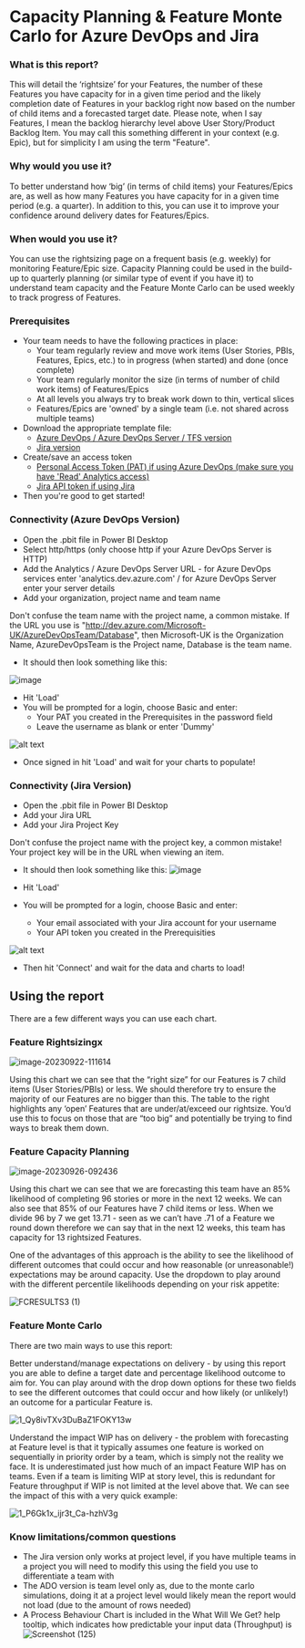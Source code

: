 # Capacity Planning & Feature Monte Carlo for Azure DevOps and Jira

### What is this report? 
This will detail the ‘rightsize’ for your Features, the number of these Features you have capacity for in a given time period and the likely completion date of Features in your backlog right now based on the number of child items and a forecasted target date. Please note, when I say Features, I mean the backlog hierarchy level above User Story/Product Backlog Item. You may call this something different in your context (e.g. Epic), but for simplicity I am using the term "Feature".

### Why would you use it? 
To better understand how ‘big’ (in terms of child items) your Features/Epics are, as well as how many Features you have capacity for in a given time period (e.g. a quarter). In addition to this, you can use it to improve your confidence around delivery dates for Features/Epics.

### When would you use it?
You can use the rightsizing page on a frequent basis (e.g. weekly) for monitoring Feature/Epic size. Capacity Planning could be used in the build-up to quarterly planning (or similar type of event if you have it) to understand team capacity and the Feature Monte Carlo can be used weekly to track progress of Features.

### Prerequisites
* Your team needs to have the following practices in place:
  - Your team regularly review and move work items (User Stories, PBIs, Features, Epics, etc.) to in progress (when started) and done (once complete)
  - Your team regularly monitor the size (in terms of number of child work items) of Features/Epics
  - At all levels you always try to break work down to thin, vertical slices
  - Features/Epics are 'owned' by a single team (i.e. not shared across multiple teams)
* Download the appropriate template file:
  - [Azure DevOps / Azure DevOps Server / TFS version](https://github.com/nbrown02/Capacity-Planning-Feature-Monte-Carlo/raw/main/Capacity%20Planning%20&%20Feature%20Monte%20Carlo%20(ADO).pbit)
  - [Jira version](https://github.com/nbrown02/Capacity-Planning-Feature-Monte-Carlo/raw/main/Capacity%20Planning%20&%20Feature%20Monte%20Carlo%20(Jira).pbit) 
* Create/save an access token 
  - [Personal Access Token (PAT) if using Azure DevOps (make sure you have 'Read' Analytics access)](https://docs.microsoft.com/en-us/azure/devops/organizations/accounts/use-personal-access-tokens-to-authenticate?view=azure-devops&tabs=Windows)
  - [Jira API token if using Jira](https://support.atlassian.com/atlassian-account/docs/manage-api-tokens-for-your-atlassian-account/)
* Then you're good to get started!

### Connectivity (Azure DevOps Version)
* Open the .pbit file in Power BI Desktop
* Select http/https (only choose http if your Azure DevOps Server is HTTP)
* Add the Analytics / Azure DevOps Server URL - for Azure DevOps services enter 'analytics.dev.azure.com' / for Azure DevOps Server enter your server details
* Add your organization, project name and team name

Don't confuse the team name with the project name, a common mistake. If the URL you use is "http://dev.azure.com/Microsoft-UK/AzureDevOpsTeam/Database", then Microsoft-UK is the Organization Name, AzureDevOpsTeam is the Project name, Database is the team name.

* It should then look something like this:

![image](https://github.com/nbrown02/Capacity-Planning-Feature-Monte-Carlo/assets/29369962/16424b1e-e43e-44c9-b460-3f69c75e083e)

* Hit 'Load' 
* You will be prompted for a login, choose Basic and enter:
  - Your PAT you created in the Prerequisites in the password field
  - Leave the username as blank or enter 'Dummy'
  
![alt text](https://docs.microsoft.com/en-us/azure/devops/report/powerbi/media/authentication-7.png?view=azure-devops)

* Once signed in hit 'Load' and wait for your charts to populate!

### Connectivity (Jira Version)
* Open the .pbit file in Power BI Desktop
* Add your Jira URL 
* Add your Jira Project Key 

Don't confuse the project name with the project key, a common mistake! Your project key will be in the URL when viewing an item.

* It should then look something like this:
![image](https://github.com/nbrown02/Capacity-Planning-Feature-Monte-Carlo/assets/29369962/2a24cc23-d6d5-4768-9bcf-12e6bf27bc58)

* Hit 'Load' 
* You will be prompted for a login, choose Basic and enter:
  - Your email associated with your Jira account for your username
  - Your API token you created in the Prerequisities

![alt text](https://raw.githubusercontent.com/nbrown02/FlowViz-Jira/main/Screenshots/Login2.png)

* Then hit 'Connect' and wait for the data and charts to load!

## Using the report
There are a few different ways you can use each chart.

### Feature Rightsizingx

![image-20230922-111614](https://github.com/nbrown02/5-Minute-Capacity-Planning/assets/29369962/9031b0aa-3d5f-46a2-ac14-a52c486b608c)

Using this chart we can see that the “right size” for our Features is 7 child items (User Stories/PBIs) or less. We should therefore try to ensure the majority of our Features are no bigger than this. The table to the right highlights any ‘open’ Features that are under/at/exceed our rightsize. You’d use this to focus on those that are “too big” and potentially be trying to find ways to break them down.

### Feature Capacity Planning

![image-20230926-092436](https://github.com/nbrown02/5-Minute-Capacity-Planning/assets/29369962/5acbc3f2-a0ed-4881-b7b5-8a7f97c8ae5e)

Using this chart we can see that we are forecasting this team have an 85% likelihood of completing 96 stories or more in the next 12 weeks. We can also see that 85% of our Features have 7 child items or less. When we divide 96 by 7 we get 13.71 - seen as we can’t have .71 of a Feature we round down therefore we can say that in the next 12 weeks, this team has capacity for 13 rightsized Features.

One of the advantages of this approach is the ability to see the likelihood of different outcomes that could occur and how reasonable (or unreasonable!) expectations may be around capacity. Use the dropdown to play around with the different percentile likelihoods depending on your risk appetite:

![FCRESULTS3 (1)](https://github.com/nbrown02/5-Minute-Capacity-Planning/assets/29369962/2f5ccfab-3edb-4a43-b707-408fdbe7e387)

### Feature Monte Carlo
There are two main ways to use this report:

Better understand/manage expectations on delivery - by using this report you are able to define a target date and percentage likelihood outcome to aim for. You can play around with the drop down options for these two fields to see the different outcomes that could occur and how likely (or unlikely!) an outcome for a particular Feature is.

![1_Qy8ivTXv3DuBaZ1FOKY13w](https://github.com/nbrown02/5-Minute-Capacity-Planning/assets/29369962/fc51122d-1c68-4a15-a58a-67ba29491f52)

Understand the impact WIP has on delivery - the problem with forecasting at Feature level is that it typically assumes one feature is worked on sequentially in priority order by a team, which is simply not the reality we face. It is underestimated just how much of an impact Feature WIP has on teams. Even if a team is limiting WIP at story level, this is redundant for Feature throughput if WIP is not limited at the level above that. We can see the impact of this with a very quick example:

![1_P6Gk1x_ijr3t_Ca-hzhV3g](https://github.com/nbrown02/5-Minute-Capacity-Planning/assets/29369962/ae7ba0cc-c159-44b4-bad0-7d2a8e56f360)

### Know limitations/common questions
- The Jira version only works at project level, if you have multiple teams in a project you will need to modify this using the field you use to differentiate a team with
- The ADO version is team level only as, due to the monte carlo simulations, doing it at a project level would likely mean the report would not load (due to the amount of rows needed)
- A Process Behaviour Chart is included in the What Will We Get? help tooltip, which indicates how predictable your input data (Throughput) is
![Screenshot (125)](https://github.com/nbrown02/Capacity-Planning-Feature-Monte-Carlo/assets/29369962/a093477d-859b-4839-bfd0-faf0a3483b46)
